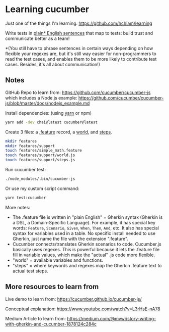 # Learning cucumber

Just one of the things I'm learning. <https://github.com/hchiam/learning>

Write tests in [plain* English sentences](https://github.com/hchiam/learning-cucumber/blob/master/features/simple_math.feature) that map to tests: build trust and communicate better as a team!

*(You still have to phrase sentences in certain ways depending on how flexible your regexes are, but it's still way easier for non-programmers to read the test cases, and enables them to be more likely to contribute test cases. Besides, it's all about communication!)

## Notes

GitHub Repo to learn from: <https://github.com/cucumber/cucumber-js> which includes a Node.js example: <https://github.com/cucumber/cucumber-js/blob/master/docs/nodejs_example.md>

Install dependencies: (using [yarn](https://github.com/hchiam/learning-yarn) or npm)

```bash
yarn add -dev chai@latest cucumber@latest
```

Create 3 files: a [.feature](https://github.com/hchiam/learning-cucumber/blob/master/features/simple_math.feature) record, a [world](https://github.com/hchiam/learning-cucumber/blob/master/features/support/world.js), and [steps](https://github.com/hchiam/learning-cucumber/blob/master/features/support/steps.js).

```bash
mkdir features
mkdir features/support
touch features/simple_math.feature
touch features/support/world.js
touch features/support/steps.js
```

Run cucumber test:

```bash
./node_modules/.bin/cucumber-js
```

Or use my custom script command:

```bash
yarn test:cucumber
```

More notes:

- The .feature file is written in "plain English" = Gherkin syntax (Gherkin is a DSL, a Domain-Specific Language). For example, it has special key words: `Feature`, `Scenario`, `Given`, `When`, `Then`, `And`, etc. It also has special syntax for variables used in a table. No specific install needed to use Gherkin, just name the file with the extension ".feature".
- Cucumber connects/translates Gherkin scenarios to code. Cucumber.js basically uses regexes. This is powerful because it lets the .feature file fill in variable values, which make the "actual" .js code more flexible.
- "world" = available variables and functions.
- "steps" = where keywords and regexes map the Gherkin .feature text to actual test steps.

## More resources to learn from

Live demo to learn from: <https://cucumber.github.io/cucumber-js/>

Conceptual explanation: <https://www.youtube.com/watch?v=L3rHsE-nA78>

Medium Article to learn from: <https://medium.com/@mvwi/story-writing-with-gherkin-and-cucumber-1878124c284c>
